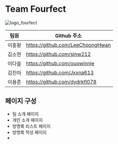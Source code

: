 # Team Fourfect

![logo_fourfect](https://github.com/Team4Page/TeamPage/assets/102038187/3ca37113-dd48-4f3a-8d1f-2cb445eab52a)


|팀원|Github 주소|
|------|---|
|이충환|<https://github.com/LeeChoongHwan>|
|김소현|<https://github.com/sinw212>|
|이다을|<https://github.com/ouowinnie>|
|김진아|<https://github.com/Jxxna613>|
|이용준|<https://github.com/dydrkfl078>|


## 페이지 구성

- 팀 소개 페이지
- 개인 소개 페이지
- 방명록 리스트 페이지
- 방명록 작성 페이지
- 
